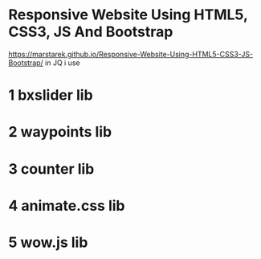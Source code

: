 #  Responsive Website Using HTML5, CSS3, JS And Bootstrap
https://marstarek.github.io/Responsive-Website-Using-HTML5-CSS3-JS-Bootstrap/
in JQ
i use
 # 1 bxslider lib
 # 2 waypoints lib
 # 3 counter lib
 # 4 animate.css lib
 # 5 wow.js lib
